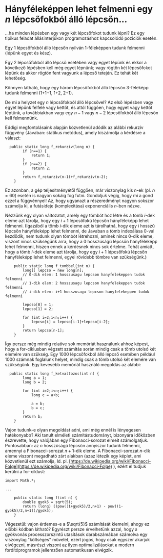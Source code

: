 # Hányféleképpen lehet felmenni egy $n$ lépcsőfokból álló lépcsőn...

...ha minden lépésben egy vagy két lépcsőfokot tudunk lépni? Ez egy tipikus feladat állásinterjúkon programozáshoz kapcsolódó poziciók esetén.

Egy 1 lépcsőfokból álló lépcsőn nyilván 1-féleképpen tudunk felmenni (lépünk egyet és kész).

Egy 2 lépcsőfokból álló lépcső esetében vagy egyet lépünk és ekkor a következő lépésben kell még egyet lépnünk; vagy rögtön két lépcsőfokot lépünk és akkor rögtön fent vagyunk a lépcső tetején. Ez tehát két lehetőség.

Könnyen látható, hogy egy három lépcsőfokból álló lépcsőn 3-féleképp tudunk felmenni (1+1+1, 1+2, 2+1). 

De mi a helyzet egy $n$ lépcsőfokból álló lépcsővel? Az első lépésben vagy egyet lépünk felfelé vagy kettőt, és attól függően, hogy egyet vagy kettőt léptünk, a továbbiakban vagy egy $n-1$ vagy $n-2$ lépcsőfokból álló lépcsőn kell felmennünk. 

Eddigi megfontolásaink alapján közvetlenül adódik az alábbi rekurzív függvény (Javaban: statikus metódus), amely kiszámolja a kérdésre a választ:

```
  public static long f_rekurziv(long n) {
        if (n==1) {
            return 1;
        }
        if (n==2) {
            return 2;
        }
        return f_rekurziv(n-1)+f_rekurziv(n-2);
    }
```

Ez azonban, a gép teljesítményétől függően, már viszonylag kis $n$-ek (pl. $n=60$) esetén is nagyon sokáig fog futni. Gondoljuk végig, hogy mi a gond ezzel a függvénnyel! Az, hogy ugyanazt a részeredményt nagyon sokszor számolja ki, 
a futásideje (komplexitása) exponenciális $n$-ben nézve.

Nézzünk egy olyan változatot, amely egy tömböt hoz létre és a tömb $i$-dek eleme azt tárolja, hogy egy $i+1$ lépcsőfokú lépcsőn hányféleképp lehet felmenni. (Igazából a tömb $i$-dik eleme azt is tárolhatná, hogy egy $i$ hosszú lépcsőn 
hányféleképp lehet felmenni, de Javaban a tömb indexálása 0-val kezdődik, nem tudunk olyan tömböt létrehozni, aminek nincs 0-dik eleme, viszont nincs szükségünk arra, hogy a 0 hosszúságú lépcsőn hányféleképp lehet felmenni, hiszen
ennek a kérdésnek nincs sok értelme. Tehát amiatt, hogy a tömb $i$-dek eleme azt tárolja, hogy egy $i+1$ lépcsőfokú lépcsőn hányféleképp lehet felmenni, egyel rövidebb tömbre van szükségünk.)

```
    public static long f_tombbel(int n) {
        long[] lepcso = new long[n];
        // 0-dik elem: 1 hosszusagu lepcson hanyfelekeppen tudok felmenni
        // 1-dik elem: 2 hosszusagu lepcson hanyfelekeppen tudok felmenni
        // i-dik elem: i+1 hosszusagu lepcson hanyfelekeppen tudok felmenni

        lepcso[0] = 1;
        lepcso[1] = 2;

        for (int i=2;i<n;i++) {
            lepcso[i] = lepcso[i-1]+lepcso[i-2];
        }
        return lepcso[n-1];
    }
```

Így persze még mindig relatíve sok memóriát használunk ahhoz képest, hogy a for-ciklusban végzett számítás során mindig csak a tömb utolsó két elemére van szükség. Egy 1000 lépcsőfokból álló lépcső esetében például 1000 számnak foglalunk 
helyet, mindig csak a tömb utolsó két elemére van szükségünk. Egy kevesebb memóriát használó megoldás az alábbi:

```
  public static long f_ketvaltozos(int n) {
        long a = 1;
        long b = 2;

        for (int i=2;i<n;i++) {
            long c = a+b;

            a = b;
            b = c;
        }
        return b;
    }
```

Vajon tudunk-e olyan megoldást adni, ami még ennél is lényegesen hatékonyabb? Aki tanult elméleti számítástudományt, bizonyára időközben észrevette, hogy valójában egy Fibonacci-sorozat elmeit számolgatjuk. Pontosabban:
az $n$ hosszúságú lépcsőn annyiszor tudunk felmenni, amennyi a Fibonacci-sorozat $n+1$-dik eleme. A Fibonacci-sorozat $n$-dik eleme viszont megadható zárt alakban (azaz létezik egy képlet, ami közvetlenül ezt számolja, ld. pl. 
[https://de.wikipedia.org/wiki/Fibonacci-Folge](https://de.wikipedia.org/wiki/Fibonacci-Folge) ), ezért el tudjuk
kerülni a for-ciklust: 

```
import Math.*;

...

    public static long f(int n) {
        double gyok5 = sqrt(5);
        return (long) ((pow((1+gyok5)/2,n+1) - pow((1-gyok5)/2,n+1))/gyok5);
    }
```

Végezetül: vajon érdemes-e a $\sqrt{5}$ számítását kiemelni, ahogy ez előbbi kódban látható? Egyrészt persze érvelhetünk azzal, hogy a gyökvonás processzorszintű utasítások darabszámában számolva egy viszonylag "költséges" művelet, 
ezért jogos, hogy csak egyszer akarjuk elvégezni, másrészt viszont az ilyen optimalizálásokat a modern fordítóprogramok jellemzően automatikusan elvégzik.

